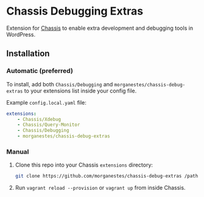 # Chassis Debugging Extras
Extension for [Chassis](https://github.com/Chassis/Chassis) to enable extra development and debugging tools in WordPress.

## Installation
### Automatic (preferred)
To install, add both `Chassis/Debugging` and `morganestes/chassis-debug-extras` to your extensions list inside your config file.

Example `config.local.yaml` file:
```yaml
extensions:
    - Chassis/Xdebug
    - Chassis/Query-Monitor
    - Chassis/Debugging
    - morganestes/chassis-debug-extras
```

### Manual
1. Clone this repo into your Chassis `extensions` directory:
    ```sh
    git clone https://github.com/morganestes/chassis-debug-extras /path/to/chassis/extensions/debugging-extras
    ```
1. Run `vagrant reload --provision` or `vagrant up` from inside Chassis.
